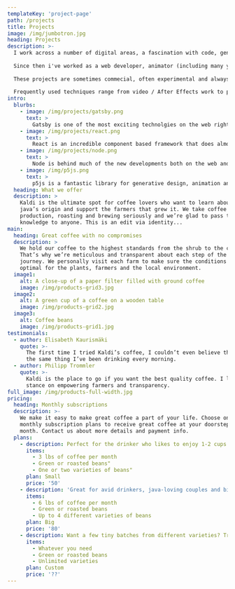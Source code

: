 ```yaml
---
templateKey: 'project-page'
path: /projects
title: Projects
image: /img/jumbotron.jpg
heading: Projects
description: >-
  I work across a number of digital areas, a fascination with code, generative design and art have led me to explore many areas of digital creation. I began creating websites and interactive work in 1995, I've also forged a fine art career, graduating from the Royal College of Art in 2005.  
  
  Since then i've worked as a web developer, animator (including many years for Julian Opie, helping to create generative animations), and more recently as a Senior Lecturer at University of the Arts London.  
  
  These projects are sometimes commecial, often experimental and always exploring the latest and most exciting developments in technology.  
  
  Frequently used techniques range from video / After Effects work to programming for web/apps. I've experience with a number of languages, currently i'm most excited about JavaScript with a focus on node.js, ReactJS and Gatsby. However I've spent many years working with large Drupal CMS projects and many WordPress sites, newer projects have still seen these used as a backend, with React/Gatsby front ends. Below is a selection of fun stuff i'm playing with.
intro:
  blurbs:
    - image: /img/projects/gatsby.png
      text: >
        Gatsby is one of the most exciting technolgies on the web right now. It creates incredibly fast websites. Gatsby creates static web sites from almost any source (eg WordPress, Shopify or markdown files). Gatsby is a framework based on React so benefits from all the things React can do.
    - image: /img/projects/react.png
      text: >
        React is an incredible component based framework that does almost everything from creating native apps, web apps to doing all kinds of fun things on the web
    - image: /img/projects/node.png
      text: >
        Node is behind much of the new developments both on the web and within physical computing software developments. Node runs the servers and more for React and Gatsby, its also doing some great things on devices like Raspberry Pi's and is enabling interaction with AI libraries
    - image: /img/p5js.png
      text: >
        p5js is a fantastic library for generative design, animation and coding. There are many more libraries of interst, such as paperJS and a number of librareis on npm that i'm staring to experiment with. However p5JS is notable because of its creation by the Processing foundation, the huge amount of educational outreach and its ease of use.
  heading: What we offer
  description: >
    Kaldi is the ultimate spot for coffee lovers who want to learn about their
    java’s origin and support the farmers that grew it. We take coffee
    production, roasting and brewing seriously and we’re glad to pass that
    knowledge to anyone. This is an edit via identity...
main:
  heading: Great coffee with no compromises
  description: >
    We hold our coffee to the highest standards from the shrub to the cup.
    That’s why we’re meticulous and transparent about each step of the coffee’s
    journey. We personally visit each farm to make sure the conditions are
    optimal for the plants, farmers and the local environment.
  image1:
    alt: A close-up of a paper filter filled with ground coffee
    image: /img/products-grid3.jpg
  image2:
    alt: A green cup of a coffee on a wooden table
    image: /img/products-grid2.jpg
  image3:
    alt: Coffee beans
    image: /img/products-grid1.jpg
testimonials:
  - author: Elisabeth Kaurismäki
    quote: >-
      The first time I tried Kaldi’s coffee, I couldn’t even believe that was
      the same thing I’ve been drinking every morning.
  - author: Philipp Trommler
    quote: >-
      Kaldi is the place to go if you want the best quality coffee. I love their
      stance on empowering farmers and transparency.
full_image: /img/products-full-width.jpg
pricing:
  heading: Monthly subscriptions
  description: >-
    We make it easy to make great coffee a part of your life. Choose one of our
    monthly subscription plans to receive great coffee at your doorstep each
    month. Contact us about more details and payment info.
  plans:
    - description: Perfect for the drinker who likes to enjoy 1-2 cups per day.
      items:
        - 3 lbs of coffee per month
        - Green or roasted beans"
        - One or two varieties of beans"
      plan: Small
      price: '50'
    - description: 'Great for avid drinkers, java-loving couples and bigger crowds'
      items:
        - 6 lbs of coffee per month
        - Green or roasted beans
        - Up to 4 different varieties of beans
      plan: Big
      price: '80'
    - description: Want a few tiny batches from different varieties? Try our custom plan
      items:
        - Whatever you need
        - Green or roasted beans
        - Unlimited varieties
      plan: Custom
      price: '??'
---
```

